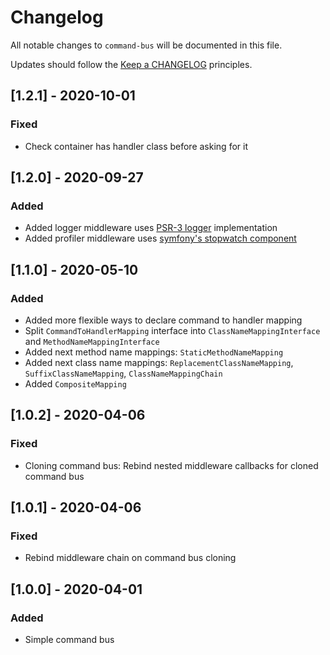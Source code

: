 # Changelog

All notable changes to `command-bus` will be documented in this file.

Updates should follow the [Keep a CHANGELOG](http://keepachangelog.com/) principles.

<!--
## [X.Y.Z] - YYYY-MM-DD
### Added
- Nothing

### Deprecated
- Nothing

### Fixed
- Nothing

### Removed
- Nothing

### Security
- Nothing
-->

## [1.2.1] - 2020-10-01
### Fixed
- Check container has handler class before asking for it

## [1.2.0] - 2020-09-27
### Added
- Added logger middleware uses [PSR-3 logger](https://github.com/php-fig/log) implementation
- Added profiler middleware uses [symfony's stopwatch component](https://github.com/symfony/stopwatch)

## [1.1.0] - 2020-05-10
### Added
- Added more flexible ways to declare command to handler mapping
- Split `CommandToHandlerMapping` interface into `ClassNameMappingInterface` and `MethodNameMappingInterface`
- Added next method name mappings: `StaticMethodNameMapping`
- Added next class name mappings: `ReplacementClassNameMapping`, `SuffixClassNameMapping`, `ClassNameMappingChain`
- Added `CompositeMapping`

## [1.0.2] - 2020-04-06
### Fixed
- Cloning command bus: Rebind nested middleware callbacks for cloned command bus

## [1.0.1] - 2020-04-06
### Fixed
- Rebind middleware chain on command bus cloning

## [1.0.0] - 2020-04-01
### Added
- Simple command bus
